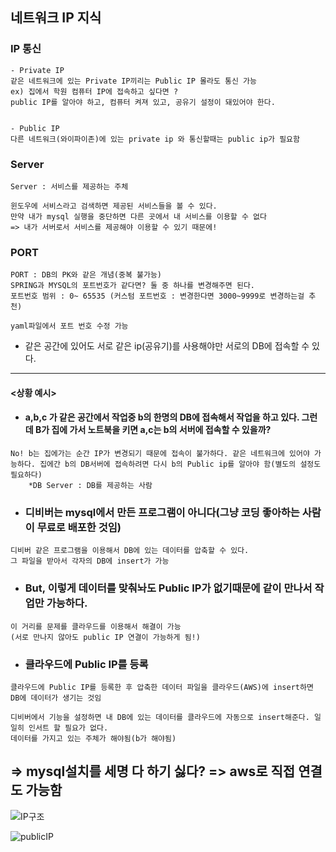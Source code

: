 ## 네트워크 IP 지식

### IP 통신
```
- Private IP
같은 네트워크에 있는 Private IP끼리는 Public IP 몰라도 통신 가능 
ex) 집에서 학원 컴퓨터 IP에 접속하고 싶다면 ?
public IP를 알아야 하고, 컴퓨터 켜져 있고, 공유기 설정이 돼있어야 한다.


- Public IP
다른 네트워크(와이파이존)에 있는 private ip 와 통신할때는 public ip가 필요함
```

### Server
```
Server : 서비스를 제공하는 주체

윈도우에 서비스라고 검색하면 제공된 서비스들을 볼 수 있다.
만약 내가 mysql 실행을 중단하면 다른 곳에서 내 서비스를 이용할 수 없다
=> 내가 서버로서 서비스를 제공해야 이용할 수 있기 때문에!
```

### PORT
```
PORT : DB의 PK와 같은 개념(중복 불가능)
SPRING과 MYSQL의 포트번호가 같다면? 둘 중 하나를 변경해주면 된다.
포트번호 범위 : 0~ 65535 (커스텀 포트번호 : 변경한다면 3000~9999로 변경하는걸 추천)

yaml파일에서 포트 번호 수정 가능
```


- 같은 공간에 있어도 서로 같은 ip(공유기)를 사용해야만 서로의 DB에 접속할 수 있다. 
---
#### <상황 예시>
- ####  a,b,c 가 같은 공간에서 작업중 b의 한명의 DB에 접속해서 작업을 하고 있다. 그런데 B가 집에 가서 노트북을 키면 a,c는 b의 서버에 접속할 수 있을까?
```
No! b는 집에가는 순간 IP가 변경되기 때문에 접속이 불가하다. 같은 네트워크에 있어야 가능하다. 집에간 b의 DB서버에 접속하려면 다시 b의 Public ip를 알아야 함(별도의 설정도 필요하다) 
    *DB Server : DB를 제공하는 사람
```

- ### 디비버는 mysql에서 만든 프로그램이 아니다(그냥 코딩 좋아하는 사람이 무료로 배포한 것임)
```
디비버 같은 프로그램을 이용해서 DB에 있는 데이터를 압축할 수 있다.
그 파일을 받아서 각자의 DB에 insert가 가능
```
- ### But, 이렇게 데이터를 맞춰놔도 Public IP가 없기때문에 같이 만나서 작업만 가능하다.
```
이 거리를 문제를 클라우드를 이용해서 해결이 가능
(서로 만나지 않아도 public IP 연결이 가능하게 됨!)
```
- ### 클라우드에 Public IP를 등록
```
클라우드에 Public IP를 등록한 후 압축한 데이터 파일을 클라우드(AWS)에 insert하면 DB에 데이터가 생기는 것임

디비버에서 기능을 설정하면 내 DB에 있는 데이터를 클라우드에 자동으로 insert해준다. 일일히 인서트 할 필요가 없다.
데이터를 가지고 있는 주체가 해야됨(b가 해야됨)
```
=> mysql설치를 세명 다 하기 싫다? => aws로 직접 연결도 가능함             
---

![IP구조](https://user-images.githubusercontent.com/96815399/178434986-60e412ab-ab60-4ee1-80f5-3626857579ad.PNG)


![publicIP](https://user-images.githubusercontent.com/96815399/178435021-bdd37c26-33fe-4306-9945-d27e43b19745.PNG)


